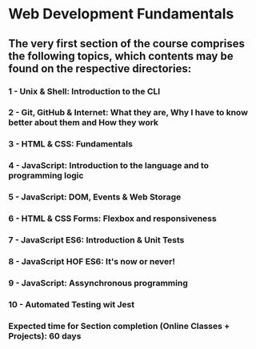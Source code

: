 # Web Development Fundamentals

## The very first section of the course comprises the following topics, which contents may be found on the respective directories:

### 1 - Unix & Shell: Introduction to the CLI
### 2 - Git, GitHub & Internet: What they are, Why I have to know better about them and How they work
### 3 - HTML & CSS: Fundamentals
### 4 - JavaScript: Introduction to the language and to programming logic
### 5 - JavaScript: DOM, Events & Web Storage
### 6 - HTML & CSS Forms: Flexbox and responsiveness
### 7 - JavaScript ES6: Introduction & Unit Tests
### 8 - JavaScript HOF ES6: It's now or never!
### 9 - JavaScript: Assynchronous programming
### 10 - Automated Testing wit Jest

### Expected time for Section completion (Online Classes + Projects): 60 days

